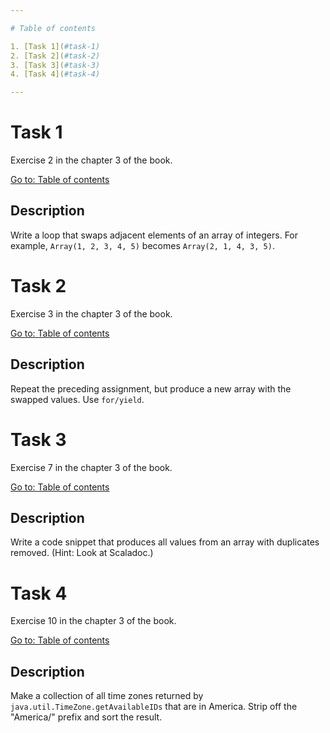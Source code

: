 ```yaml
---

# Table of contents

1. [Task 1](#task-1)
2. [Task 2](#task-2)
3. [Task 3](#task-3)
4. [Task 4](#task-4)

---
```


# Task 1

Exercise 2 in the chapter 3 of the book.

[Go to: Table of contents](#table-of-contents)

## Description

Write a loop that swaps adjacent elements of an array of integers. For example, `Array(1, 2, 3, 4, 5)` becomes `Array(2, 1, 4, 3, 5)`.

# Task 2

Exercise 3 in the chapter 3 of the book.

[Go to: Table of contents](#table-of-contents)

## Description

Repeat the preceding assignment, but produce a new array with the swapped values. Use `for/yield`.

# Task 3

Exercise 7 in the chapter 3 of the book.

[Go to: Table of contents](#table-of-contents)

## Description

Write a code snippet that produces all values from an array with duplicates removed. (Hint: Look at Scaladoc.)

# Task 4

Exercise 10 in the chapter 3 of the book.

[Go to: Table of contents](#table-of-contents)

## Description

Make a collection of all time zones returned by `java.util.TimeZone.getAvailableIDs` that are in America. Strip off the "America/" prefix and sort the result.
